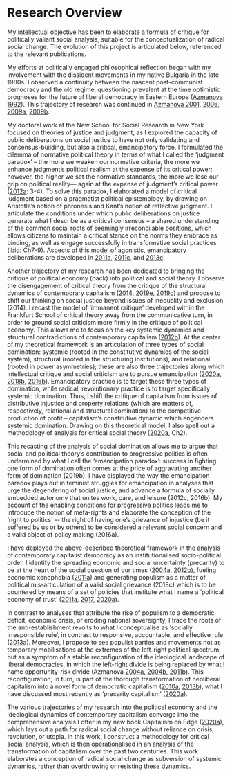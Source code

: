 # Research Overview

My intellectual objective has been to elaborate a formula of critique for politically valiant social analysis, suitable for the conceptualization of radical social change. The evolution of this project is articulated below, referenced to the relevant publications.

My efforts at politically engaged philosophical reflection began with my involvement with the dissident movements in my native Bulgaria in the late 1980s. I observed a continuity between the nascent post-communist democracy and the old regime, questioning prevalent at the time optimistic prognoses for the future of liberal democracy in Eastern Europe ([Azmanova 1992](#1992)). This trajectory of research was continued in [Azmanova 2001](#2001), [2006](#2006), [2009a](#2009a), [2009b](#2009b).

My doctoral work at the New School for Social Research in New York focused on theories of justice and judgment, as I explored the capacity of public deliberations on social justice to have not only validating and consensus-building, but also a critical, emancipatory force. I formulated the dilemma of normative political theory in terms of what I called the ‘judgment paradox’ – the more we weaken our normative criteria, the more we enhance judgment’s political realism at the expense of its critical power; however, the higher we set the normative standards, the more we lose our grip on political reality— again at the expense of judgment’s critical power ([2012a](#2012a): 3-4). To solve this paradox, I elaborated a model of critical judgment based on a pragmatist political epistemology, by drawing on Aristotle’s notion of phronesis and Kant’s notion of reflective judgment. I articulate the conditions under which public deliberations on justice generate what I describe as a critical consensus – a shared understanding of the common social roots of seemingly irreconcilable positions, which allows citizens to maintain a critical stance on the norms they embrace as binding, as well as engage successfully in transformative social practices (ibid: Ch7-9). Aspects of this model of agonistic, emancipatory deliberations are developed in [2011a](#2011a), [2011c](#2011c), and [2013c](#2013c).

Another trajectory of my research has been dedicated to bringing the critique of political economy (back) into political and social theory. I observe the disengagement of critical theory from the critique of the structural dynamics of contemporary capitalism ([2014](#2014), [2019e](#2019e), [2019c](#2019c)) and propose to shift our thinking on social justice beyond issues of inequality and exclusion (2014). I recast the model of ‘immanent critique’ developed within the Frankfurt School of critical theory away from the communicative turn, in order to ground social criticism more firmly in the critique of political economy. This allows me to focus on the key systemic dynamics and structural contradictions of contemporary capitalism ([2012b](#2012b)). At the center of my theoretical framework is an articulation of three types of social domination: systemic (rooted in the constitutive dynamics of the social system), structural (rooted in the structuring institutions), and relational (rooted in power asymmetries); these are also three trajectories along which intellectual critique and social criticism are to pursue emancipation ([2020a](#2020a), [2018b](#2018b), [2016b](#2016b)). Emancipatory practice is to target these three types of domination, while radical, revolutionary practice is to target specifically systemic domination. Thus, I shift the critique of capitalism from issues of distributive injustice and property relations (which are matters of, respectively, relational and structural domination) to the competitive production of profit – capitalism’s constitutive dynamic which engenders systemic domination. Drawing on this theoretical model, I also spell out a methodology of analysis for critical social theory ([2020a](#2020a), Ch2).

This recasting of the analysis of social domination allows me to argue that social and political theory’s contribution to progressive politics is often undermined by what I call the ‘emancipation paradox’: success in fighting one form of domination often comes at the price of aggravating another form of domination (2019b). I have displayed the way the emancipation paradox plays out in feminist struggles for emancipation in analyses that urge the degendering of social justice, and advance a formula of socially embedded autonomy that unites work, care, and leisure (2012c, 2016b). My account of the enabling conditions for progressive politics leads me to introduce the notion of meta-rights and elaborate the conception of the ‘right to politics’ -- the right of having one’s grievance of injustice (be it suffered by us or by others) to be considered a relevant social concern and a valid object of policy making (2016a).

I have deployed the above-described theoretical framework in the analysis of contemporary capitalist democracy as an institutionalised socio-political order. I identify the spreading economic and social uncertainty (precarity) to be at the heart of the social question of our times ([2004a](#2004a), [2012b](#2012b)), fueling economic xenophobia ([2011a](#2011a)) and generating populism as a matter of political mis-articulation of a valid social grievance (2018c) which is to be countered by means of a set of policies that institute what I name a ‘political economy of trust’ ([2011a](#2011a), [2017](#2017), [2020a](#2020a)).

In contrast to analyses that attribute the rise of populism to a democratic deficit, economic crisis, or eroding national sovereignty, I trace the roots of the anti-establishment revolts to what I conceptualise as ‘socially irresponsible rule’, in contrast to responsive, accountable, and effective rule ([2013a](#2013a)). Moreover, I propose to see populist parties and movements not as temporary mobilisations at the extremes of the left-right political spectrum, but as a symptom of a stable reconfiguration of the ideological landscape of liberal democracies, in which the left-right divide is being replaced by what I name opportunity-risk divide (Azmanova [2004a](#2004a), [2004b](#2004b), [2011b](#2011b)). This reconfiguration, in turn, is part of the thorough transformation of neoliberal capitalism into a novel form of democratic capitalism ([2010a](#2010a), [2013b](#2013b)), what I have discussed most recently as ‘precarity capitalism’ ([2020a](#2020a)).

The various trajectories of my research into the political economy and the ideological dynamics of contemporary capitalism converge into the comprehensive analysis I offer in my new book Capitalism on Edge ([2020a](#2020a)), which lays out a path for radical social change without reliance on crisis, revolution, or utopia. In this work, I construct a methodology for critical social analysis, which is then operationalised in an analysis of the transformation of capitalism over the past two centuries. This work elaborates a conception of radical social change as subversion of systemic dynamics, rather than overthrowing or resisting these dynamics.

[^2001]: Bulgaria’s Prospects for EU Membership, _East European Constitutional Review_ 5/4 (Jan).

[^1]: 1992: The Legitimacy of Communism?, Sociological Problems 4 (Jun).
